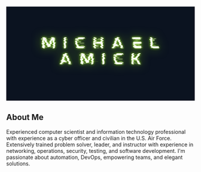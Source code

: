 <img src="./image/github_banner.png"
alt ="Banner icon of author's name, Michael Amick"
style="width: 100%, height: 5%">

## About Me
Experienced computer scientist and information technology professional with experience as a cyber officer and civilian in the U.S. Air Force. Extensively trained problem solver, leader, and instructor with experience in networking, operations, security, testing, and software development. I'm passionate about automation, DevOps, empowering teams, and elegant solutions.
